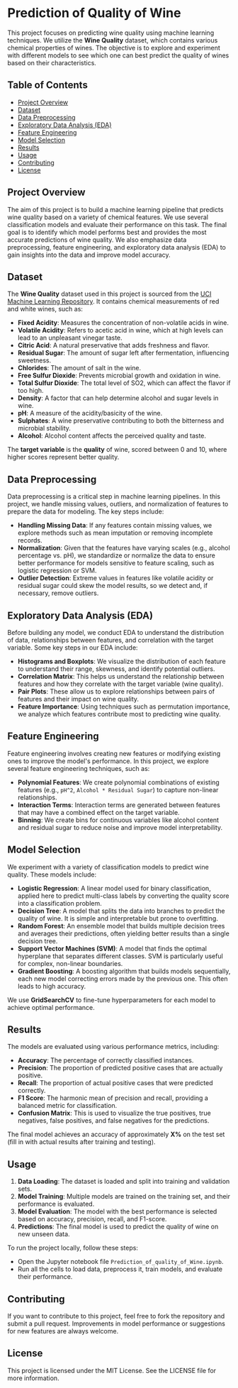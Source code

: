 # Prediction of Quality of Wine

This project focuses on predicting wine quality using machine learning techniques. We utilize the **Wine Quality** dataset, which contains various chemical properties of wines. The objective is to explore and experiment with different models to see which one can best predict the quality of wines based on their characteristics.

## Table of Contents

- [Project Overview](#project-overview)
- [Dataset](#dataset)
- [Data Preprocessing](#data-preprocessing)
- [Exploratory Data Analysis (EDA)](#exploratory-data-analysis-eda)
- [Feature Engineering](#feature-engineering)
- [Model Selection](#model-selection)
- [Results](#results)
- [Usage](#usage)
- [Contributing](#contributing)
- [License](#license)

## Project Overview

The aim of this project is to build a machine learning pipeline that predicts wine quality based on a variety of chemical features. We use several classification models and evaluate their performance on this task. The final goal is to identify which model performs best and provides the most accurate predictions of wine quality. We also emphasize data preprocessing, feature engineering, and exploratory data analysis (EDA) to gain insights into the data and improve model accuracy.

## Dataset

The **Wine Quality** dataset used in this project is sourced from the [UCI Machine Learning Repository](https://archive.ics.uci.edu/ml/datasets/wine+quality). It contains chemical measurements of red and white wines, such as:

- **Fixed Acidity**: Measures the concentration of non-volatile acids in wine.
- **Volatile Acidity**: Refers to acetic acid in wine, which at high levels can lead to an unpleasant vinegar taste.
- **Citric Acid**: A natural preservative that adds freshness and flavor.
- **Residual Sugar**: The amount of sugar left after fermentation, influencing sweetness.
- **Chlorides**: The amount of salt in the wine.
- **Free Sulfur Dioxide**: Prevents microbial growth and oxidation in wine.
- **Total Sulfur Dioxide**: The total level of SO2, which can affect the flavor if too high.
- **Density**: A factor that can help determine alcohol and sugar levels in wine.
- **pH**: A measure of the acidity/basicity of the wine.
- **Sulphates**: A wine preservative contributing to both the bitterness and microbial stability.
- **Alcohol**: Alcohol content affects the perceived quality and taste.

The **target variable** is the **quality** of wine, scored between 0 and 10, where higher scores represent better quality.

## Data Preprocessing

Data preprocessing is a critical step in machine learning pipelines. In this project, we handle missing values, outliers, and normalization of features to prepare the data for modeling. The key steps include:

- **Handling Missing Data**: If any features contain missing values, we explore methods such as mean imputation or removing incomplete records.
- **Normalization**: Given that the features have varying scales (e.g., alcohol percentage vs. pH), we standardize or normalize the data to ensure better performance for models sensitive to feature scaling, such as logistic regression or SVM.
- **Outlier Detection**: Extreme values in features like volatile acidity or residual sugar could skew the model results, so we detect and, if necessary, remove outliers.

## Exploratory Data Analysis (EDA)

Before building any model, we conduct EDA to understand the distribution of data, relationships between features, and correlation with the target variable. Some key steps in our EDA include:

- **Histograms and Boxplots**: We visualize the distribution of each feature to understand their range, skewness, and identify potential outliers.
- **Correlation Matrix**: This helps us understand the relationship between features and how they correlate with the target variable (wine quality).
- **Pair Plots**: These allow us to explore relationships between pairs of features and their impact on wine quality.
- **Feature Importance**: Using techniques such as permutation importance, we analyze which features contribute most to predicting wine quality.

## Feature Engineering

Feature engineering involves creating new features or modifying existing ones to improve the model's performance. In this project, we explore several feature engineering techniques, such as:

- **Polynomial Features**: We create polynomial combinations of existing features (e.g., `pH^2`, `Alcohol * Residual Sugar`) to capture non-linear relationships.
- **Interaction Terms**: Interaction terms are generated between features that may have a combined effect on the target variable.
- **Binning**: We create bins for continuous variables like alcohol content and residual sugar to reduce noise and improve model interpretability.

## Model Selection

We experiment with a variety of classification models to predict wine quality. These models include:

- **Logistic Regression**: A linear model used for binary classification, applied here to predict multi-class labels by converting the quality score into a classification problem.
- **Decision Tree**: A model that splits the data into branches to predict the quality of wine. It is simple and interpretable but prone to overfitting.
- **Random Forest**: An ensemble model that builds multiple decision trees and averages their predictions, often yielding better results than a single decision tree.
- **Support Vector Machines (SVM)**: A model that finds the optimal hyperplane that separates different classes. SVM is particularly useful for complex, non-linear boundaries.
- **Gradient Boosting**: A boosting algorithm that builds models sequentially, each new model correcting errors made by the previous one. This often leads to high accuracy.

We use **GridSearchCV** to fine-tune hyperparameters for each model to achieve optimal performance.

## Results

The models are evaluated using various performance metrics, including:

- **Accuracy**: The percentage of correctly classified instances.
- **Precision**: The proportion of predicted positive cases that are actually positive.
- **Recall**: The proportion of actual positive cases that were predicted correctly.
- **F1 Score**: The harmonic mean of precision and recall, providing a balanced metric for classification.
- **Confusion Matrix**: This is used to visualize the true positives, true negatives, false positives, and false negatives for the predictions.

The final model achieves an accuracy of approximately **X%** on the test set (fill in with actual results after training and testing).

## Usage

1. **Data Loading**: The dataset is loaded and split into training and validation sets.
2. **Model Training**: Multiple models are trained on the training set, and their performance is evaluated.
3. **Model Evaluation**: The model with the best performance is selected based on accuracy, precision, recall, and F1-score.
4. **Predictions**: The final model is used to predict the quality of wine on new unseen data.

To run the project locally, follow these steps:

- Open the Jupyter notebook file `Prediction_of_quality_of_Wine.ipynb`.
- Run all the cells to load data, preprocess it, train models, and evaluate their performance.

## Contributing

If you want to contribute to this project, feel free to fork the repository and submit a pull request. Improvements in model performance or suggestions for new features are always welcome.

## License

This project is licensed under the MIT License. See the LICENSE file for more information.
